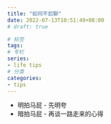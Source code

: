 ```yaml
---
title: "如何不尬聊"
date: 2022-07-13T10:51:49+08:00
# draft: true

# 标签
tags:
# 专栏
series:
- life tips
# 分类
categories:
- tips
---
```


- 明拍马屁 - 先明夸
- 暗拍马屁 - 再谈一路走来的心得